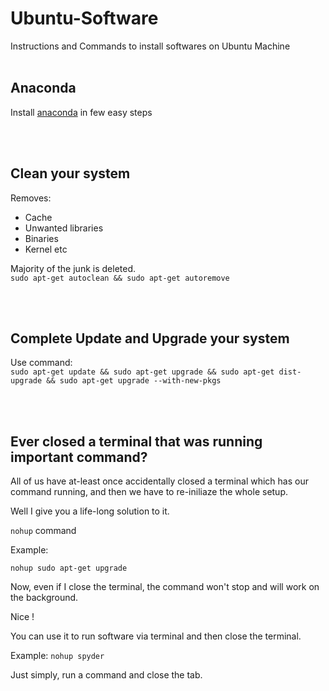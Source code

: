 # Ubuntu-Software
Instructions and Commands to install softwares on Ubuntu Machine
<br>
<br>

## Anaconda

Install [anaconda](https://github.com/SarCode/Ubuntu-Software-Utilities/tree/master/Anaconda) in few easy steps

<br>
<br>

## Clean your system
Removes:
- Cache
- Unwanted libraries
- Binaries
- Kernel etc

Majority of the junk is deleted. 
<br>
`sudo apt-get autoclean && sudo apt-get autoremove`

<br>
<br>

## Complete Update and Upgrade your system
 
 Use command:
 <br>
 `sudo apt-get update && sudo apt-get upgrade && sudo apt-get dist-upgrade && sudo apt-get upgrade --with-new-pkgs`

<br>
<br>

## Ever closed a terminal that was running important command?

All of us have at-least once accidentally closed a terminal which has our command running, and then we have to re-iniliaze the whole setup.

Well I give you a life-long solution to it.

`nohup` command

Example:

`nohup sudo apt-get upgrade`

Now, even if I close the terminal, the command won't stop and will work on the background.

Nice ! 

You can use it to run software via terminal and then close the terminal.

Example:
`nohup spyder`

Just simply, run a command and close the tab.

<br>
<br>
